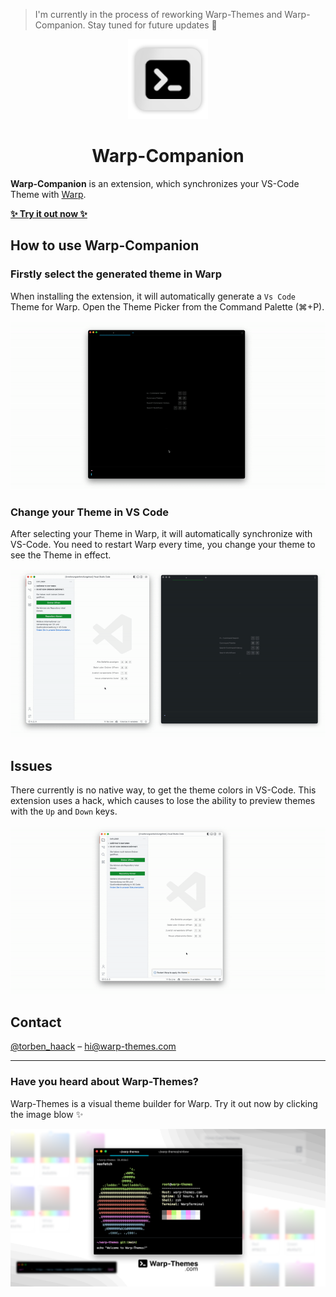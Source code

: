 > I'm currently in the process of reworking Warp-Themes and Warp-Companion. Stay tuned for future updates 🎉
<div align="center">
	
![Warp-Companion Logo](png/icon.png)
	
<h1>Warp-Companion</h1>

</div>

**Warp-Companion** is an extension, which synchronizes your VS-Code Theme with [Warp](https://warp.dev/).

[**✨ Try it out now ✨**](https://marketplace.visualstudio.com/items?itemName=haack.warp-companion)

## How to use Warp-Companion

### Firstly select the generated theme in Warp

When installing the extension, it will automatically generate a `Vs Code` Theme for Warp. Open the Theme Picker from the Command Palette (⌘+P).

![Warp-Companion Select Theme](gifs/demo_select_theme.gif)

### Change your Theme in VS Code

After selecting your Theme in Warp, it will automatically synchronize with VS-Code. You need to restart Warp every time, you change your theme to see the Theme in effect.

![Warp-Companion Changing the Theme](gifs/demo_change_theme.gif)

## Issues

There currently is no native way, to get the theme colors in VS-Code. This extension uses a hack, which causes to lose the ability to preview themes with the `Up` and `Down` keys.

![Warp-Companion Demo Issue](gifs/demo_issue.gif)

## Contact

[@torben_haack](https://twitter.com/torben_haack) – hi@warp-themes.com

---

### Have you heard about Warp-Themes?

Warp-Themes is a visual theme builder for Warp. Try it out now by clicking the image blow ✨

[![Warp-Themes Ad](png/warp-themes.png)](https://warp-themes.com/)
